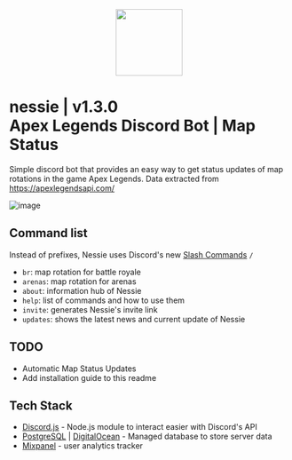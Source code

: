 <div align="center">
  <img src="https://cdn.discordapp.com/attachments/248430185463021569/955497690735738900/Nessie_Logo_v2.png" width=120px/>
</div>

# nessie | v1.3.0 <br>Apex Legends Discord Bot | Map Status

Simple discord bot that provides an easy way to get status updates of map rotations in the game Apex Legends. Data extracted from https://apexlegendsapi.com/

![image](https://user-images.githubusercontent.com/42207245/153250580-5a34d8a2-6e5a-4fb2-b14a-7db7a6238aa7.png)

## Command list

Instead of prefixes, Nessie uses Discord's new [Slash Commands](https://support.discord.com/hc/en-us/articles/1500000368501-Slash-Commands-FAQ) `/`
- `br`: map rotation for battle royale
- `arenas`: map rotation for arenas
- `about`: information hub of Nessie
- `help`: list of commands and how to use them
- `invite`: generates Nessie's invite link
- `updates`: shows the latest news and current update of Nessie

## TODO
- Automatic Map Status Updates
- Add installation guide to this readme

## Tech Stack

- [Discord.js](https://discord.js.org/#/) - Node.js module to interact easier with Discord's API
- [PostgreSQL](https://www.postgresql.org/) | [DigitalOcean](https://www.digitalocean.com/products/managed-databases)  - Managed database to store server data
- [Mixpanel](https://mixpanel.com/) - user analytics tracker
